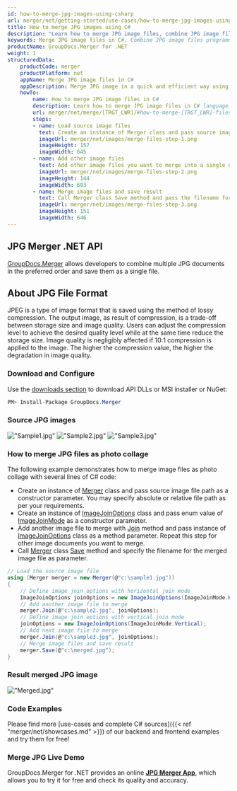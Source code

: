 ```yaml
---
id: how-to-merge-jpg-images-using-csharp
url: merger/net/getting-started/use-cases/how-to-merge-jpg-images-using-csharp
title: How to merge JPG images using C#
description: "Learn how to merge JPG image files, combine JPG image files into one file programmatically in C# language using GroupDocs.Merger for .NET library."
keywords: Merge JPG image files in C#, Combine JPG image files programmatically
productName: GroupDocs.Merger for .NET
weight: 1
structuredData:
    productCode: merger
    productPlatform: net
    appName: Merge JPG image files in C#
    appDescription: Merge JPG image in a quick and efficient way using C# language and GroupDocs.Merger for .NET API, without the use of any third-party software like Microsoft or Open Office.
    howTo:
        name: How to merge JPG image files in C# 
        description: Learn how to merge JPG image files in C# language and GroupDocs.Merger for .NET API, without the use of any third-party software like Microsoft or Open Office.
        url: merger/net/merge/[TRGT_LWR]/#how-to-merge-[TRGT_LWR]-files-in-c
        steps:
        - name: Load source image files 
          text: Create an instance of Merger class and pass source image file path as a constructor parameter. You may specify absolute or relative file path as per your requirements. 
          imageUrl: merger/net/images/merge-files-step-1.png
          imageHeight: 157
          imageWidth: 645
        - name: Add other image files
          text: Add other image files you want to merge into a single document with Join method of Merger class.
          imageUrl: merger/net/images/merge-files-step-2.png
          imageHeight: 144
          imageWidth: 603
        - name: Merge image files and save result 
          text: Call Merger class Save method and pass the filename for the resultant image file as parameter.
          imageUrl: merger/net/images/merge-files-step-3.png
          imageHeight: 151
          imageWidth: 646
---
```


## JPG Merger .NET API

[GroupDocs.Merger](https://products.groupdocs.com/merger/net) allows developers to combine multiple JPG documents in the preferred order and save them as a single file.

## About JPG File Format

JPEG is a type of image format that is saved using the method of lossy compression. The output image, as result of compression, is a trade-off between storage size and image quality. Users can adjust the compression level to achieve the desired quality level while at the same time reduce the storage size. Image quality is negligibly affected if 10:1 compression is applied to the image. The higher the compression value, the higher the degradation in image quality.

### Download and Configure

Use the [downloads section](https://downloads.groupdocs.com/merger/net) to download API DLLs or MSI installer or NuGet:
```csharp
PM> Install-Package GroupDocs.Merger
```

### Source JPG images

!["Sample1.jpg"](/merger/net/images/jpg/sample1.jpg)
!["Sample2.jpg"](/merger/net/images/jpg/sample2.jpg)
!["Sample3.jpg"](/merger/net/images/jpg/sample3.jpg)

### How to merge JPG files as photo collage

The following example demonstrates how to merge image files as photo collage with several lines of C# code:

* Create an instance of [Merger](https://reference.groupdocs.com/merger/net/groupdocs.merger/merger) class and pass source image file path as a constructor parameter. You may specify absolute or relative file path as per your requirements.
* Create an instance of [ImageJoinOptions](https://reference.groupdocs.com/merger/net/groupdocs.merger.domain.options/imagejoinoptions) class and pass enum value of [ImageJoinMode](https://reference.groupdocs.com/merger/net/groupdocs.merger.domain.options/imagejoinmode) as a constructor parameter.
* Add another image file to merge with [Join](https://reference.groupdocs.com/merger/net/groupdocs.merger/merger/join) method and pass instance of [ImageJoinOptions](https://reference.groupdocs.com/merger/net/groupdocs.merger.domain.options/imagejoinoptions) class as a method parameter. Repeat this step for other image documents you want to merge.
* Call [Merger](https://reference.groupdocs.com/merger/net/groupdocs.merger/merger) class [Save](https://reference.groupdocs.com/merger/net/groupdocs.merger/merger/save) method and specify the filename for the merged image file as parameter.

```csharp
// Load the source image file
using (Merger merger = new Merger(@"c:\sample1.jpg"))
{
    // Define image join options with horizontal join mode
    ImageJoinOptions joinOptions = new ImageJoinOptions(ImageJoinMode.Horizontal);
    // Add another image file to merge
    merger.Join(@"c:\sample2.jpg", joinOptions);
    // Define image join options with vertical join mode
    joinOptions = new ImageJoinOptions(ImageJoinMode.Vertical);
    // Add next image file to merge
    merger.Join(@"c:\sample3.jpg", joinOptions);
    // Merge image files and save result
    merger.Save(@"c:\merged.jpg");
}
```

### Result merged JPG image

!["Merged.jpg"](/merger/net/images/jpg/merged_grid.jpg)

### Code Examples

Please find more [use-cases and complete C# sources]({{< ref "merger/net/showcases.md" >}}) of our backend and frontend examples and try them for free!

### Merge JPG Live Demo

GroupDocs.Merger for .NET provides an online [**JPG Merger App**](https://products.groupdocs.app/merger/jpg), which allows you to try it for free and check its quality and accuracy.